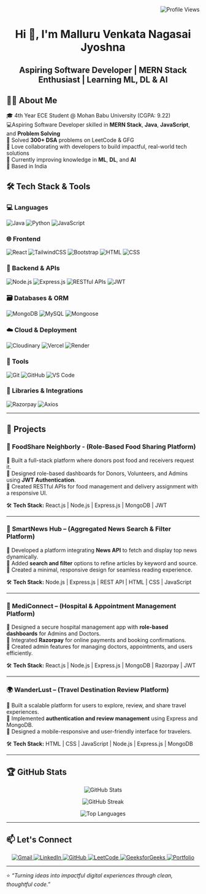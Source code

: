 <!-- Profile Views -->
<p align="right">
  <img src="https://komarev.com/ghpvc/?username=JyoshnaMalluru&label=Visitors&color=blueviolet&style=for-the-badge" alt="Profile Views" />
</p>

<!-- Title -->
<h1 align="center">Hi 👋, I'm Malluru Venkata Nagasai Jyoshna</h1>
<h2 align="center">Aspiring Software Developer | MERN Stack Enthusiast | Learning ML, DL & AI</h2>


## 👨‍💻 About Me
🎓 4th Year ECE Student @ Mohan Babu University (CGPA: 9.22)  
💻Aspiring Software Developer skilled in **MERN Stack**, **Java**, **JavaScript**, and **Problem Solving**  
🧠 Solved **300+ DSA** problems on LeetCode & GFG  
🤝 Love collaborating with developers to build impactful, real-world tech solutions  
🚀 Currently improving knowledge in **ML**, **DL**, and **AI**  
📍 Based in India  

## 🛠️ Tech Stack & Tools  

### 💻 Languages  
<p>
  <img src="https://img.shields.io/badge/Java-007396?style=for-the-badge&logo=java&logoColor=white" alt="Java" />
  <img src="https://img.shields.io/badge/Python-3776AB?style=for-the-badge&logo=python&logoColor=white" alt="Python" />
  <img src="https://img.shields.io/badge/JavaScript-F7DF1E?style=for-the-badge&logo=javascript&logoColor=black" alt="JavaScript" />
</p>

### 🌐 Frontend  
<p>
  <img src="https://img.shields.io/badge/React-61DAFB?style=for-the-badge&logo=react&logoColor=black" alt="React" />
  <img src="https://img.shields.io/badge/TailwindCSS-38B2AC?style=for-the-badge&logo=tailwindcss&logoColor=white" alt="TailwindCSS" />
  <img src="https://img.shields.io/badge/Bootstrap-7952B3?style=for-the-badge&logo=bootstrap&logoColor=white" alt="Bootstrap" />
  <img src="https://img.shields.io/badge/HTML5-E34F26?style=for-the-badge&logo=html5&logoColor=white" alt="HTML" />
  <img src="https://img.shields.io/badge/CSS3-1572B6?style=for-the-badge&logo=css3&logoColor=white" alt="CSS" />
</p>

### 🔧 Backend & APIs  
<p>
  <img src="https://img.shields.io/badge/Node.js-339933?style=for-the-badge&logo=nodedotjs&logoColor=white" alt="Node.js" />
  <img src="https://img.shields.io/badge/Express.js-000000?style=for-the-badge&logo=express&logoColor=white" alt="Express.js" />
  <img src="https://img.shields.io/badge/RESTful APIs-02569B?style=for-the-badge&logo=fastapi&logoColor=white" alt="RESTful APIs" />
  <img src="https://img.shields.io/badge/JWT-000000?style=for-the-badge&logo=jsonwebtokens&logoColor=white" alt="JWT" />
</p>

### 🗃️ Databases & ORM  
<p>
  <img src="https://img.shields.io/badge/MongoDB-47A248?style=for-the-badge&logo=mongodb&logoColor=white" alt="MongoDB" />
  <img src="https://img.shields.io/badge/MySQL-4479A1?style=for-the-badge&logo=mysql&logoColor=white" alt="MySQL" />
  <img src="https://img.shields.io/badge/Mongoose-880000?style=for-the-badge&logo=mongoose&logoColor=white" alt="Mongoose" />
</p>

### ☁️ Cloud & Deployment  
<p>
  <img src="https://img.shields.io/badge/Cloudinary-3448C5?style=for-the-badge&logo=cloudinary&logoColor=white" alt="Cloudinary" />
  <img src="https://img.shields.io/badge/Vercel-000000?style=for-the-badge&logo=vercel&logoColor=white" alt="Vercel" />
  <img src="https://img.shields.io/badge/Render-2F80ED?style=for-the-badge&logo=render&logoColor=white" alt="Render" />
</p>

### 🧪 Tools  
<p>
  <img src="https://img.shields.io/badge/Git-F05032?style=for-the-badge&logo=git&logoColor=white" alt="Git" />
  <img src="https://img.shields.io/badge/GitHub-181717?style=for-the-badge&logo=github&logoColor=white" alt="GitHub" />
  <img src="https://img.shields.io/badge/VS Code-007ACC?style=for-the-badge&logo=visualstudiocode&logoColor=white" alt="VS Code" />
</p>

### 🔗 Libraries & Integrations  
<p>
  <img src="https://img.shields.io/badge/Razorpay-02042B?style=for-the-badge&logo=razorpay&logoColor=00aaff" alt="Razorpay" />
  <img src="https://img.shields.io/badge/Axios-5A29E4?style=for-the-badge&logo=axios&logoColor=white" alt="Axios" />
</p>

---


## 💼 Projects

### 🍱 FoodShare Neighborly - (Role-Based Food Sharing Platform)
🔹 Built a full-stack platform where donors post food and receivers request it.  
🔹 Designed role-based dashboards for Donors, Volunteers, and Admins using **JWT Authentication**.  
🔹 Created RESTful APIs for food management and delivery assignment with a responsive UI.  

🛠 **Tech Stack:** React.js | Node.js | Express.js | MongoDB | JWT  

---

### 📰 SmartNews Hub – (Aggregated News Search & Filter Platform)
🔹 Developed a platform integrating **News API** to fetch and display top news dynamically.  
🔹 Added **search and filter** options to refine articles by keyword and source.  
🔹 Created a minimal, responsive design for seamless reading experience.  

🛠 **Tech Stack:** Node.js | Express.js | REST API | HTML | CSS | JavaScript  

---

### 🏥 MediConnect – (Hospital & Appointment Management Platform)
🔹 Designed a secure hospital management app with **role-based dashboards** for Admins and Doctors.  
🔹 Integrated **Razorpay** for online payments and booking confirmations.  
🔹 Created admin features for managing doctors, appointments, and users efficiently.  

🛠 **Tech Stack:** React.js | Node.js | Express.js | MongoDB | Razorpay | JWT  

---

### 🌍 WanderLust – (Travel Destination Review Platform)
🔹 Built a scalable platform for users to explore, review, and share travel experiences.  
🔹 Implemented **authentication and review management** using Express and MongoDB.  
🔹 Designed a mobile-responsive and user-friendly interface for travelers.  

🛠 **Tech Stack:** HTML | CSS | JavaScript | Node.js | Express.js | MongoDB  

---

## 🏆 GitHub Stats

<p align="center">
  <img src="https://github-readme-stats.vercel.app/api?username=JyoshnaMalluru&show_icons=true&theme=tokyonight&hide_border=true" alt="GitHub Stats" />
</p>

<p align="center">
  <img src="https://streak-stats.vercel.app/?user=JyoshnaMalluru&theme=tokyonight&hide_border=true" alt="GitHub Streak" />
</p>

<p align="center">
  <img src="https://github-readme-stats.vercel.app/api/top-langs/?username=JyoshnaMalluru&layout=compact&theme=tokyonight&hide_border=true" alt="Top Languages" />
</p>

---

## 📫 Let's Connect  

<p align="center">
  <a href="mailto:jyoshna1595@gmail.com">
    <img src="https://img.shields.io/badge/Gmail-D14836?style=for-the-badge&logo=gmail&logoColor=white" alt="Gmail" />
  </a>
  <a href="https://www.linkedin.com/in/jyoshnamalluru/">
    <img src="https://img.shields.io/badge/LinkedIn-0077B5?style=for-the-badge&logo=linkedin&logoColor=white" alt="LinkedIn" />
  </a>
  <a href="https://github.com/JyoshnaMalluru">
    <img src="https://img.shields.io/badge/GitHub-100000?style=for-the-badge&logo=github&logoColor=white" alt="GitHub" />
  </a>
  <a href="https://leetcode.com/u/jyoshnamalluru/">
    <img src="https://img.shields.io/badge/LeetCode-FFA116?style=for-the-badge&logo=leetcode&logoColor=black" alt="LeetCode" />
  </a>
  <a href="https://www.geeksforgeeks.org/user/jyoshnamvns/">
    <img src="https://img.shields.io/badge/GeeksforGeeks-2F8D46?style=for-the-badge&logo=geeksforgeeks&logoColor=white" alt="GeeksforGeeks" />
  </a>
  <a href="https://jyoshnamalluru.github.io/JyoshnaMalluru-Portfolio/">
    <img src="https://img.shields.io/badge/Portfolio-000000?style=for-the-badge&logo=vercel&logoColor=white" alt="Portfolio" />
  </a>
</p>

---

⭐ *“Turning ideas into impactful digital experiences through clean, thoughtful code.”*

